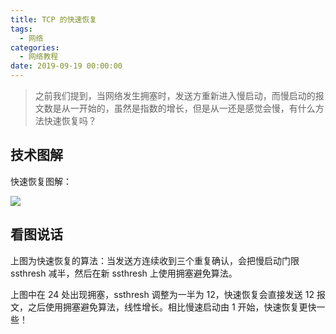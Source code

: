 ```yaml
---
title: TCP 的快速恢复
tags:
  - 网络
categories:
  - 网络教程
date: 2019-09-19 00:00:00
---
```


> 之前我们提到，当网络发生拥塞时，发送方重新进入慢启动，而慢启动的报文数是从一开始的，虽然是指数的增长，但是从一还是感觉会慢，有什么方法快速恢复吗？

<!-- more -->

## 技术图解

快速恢复图解：

![](https://cdn.dusays.com/2019/09/72-1.jpg)

## 看图说话

上图为快速恢复的算法：当发送方连续收到三个重复确认，会把慢启动门限 ssthresh 减半，然后在新 ssthresh 上使用拥塞避免算法。

上图中在 24 处出现拥塞，ssthresh 调整为一半为 12，快速恢复会直接发送 12 报文，之后使用拥塞避免算法，线性增长。相比慢速启动由 1 开始，快速恢复更快一些！